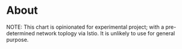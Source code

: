 # About 

NOTE: This chart is opinionated for experimental project; with a pre-determined network toplogy via Istio. It is unlikely to use for general purpose.
